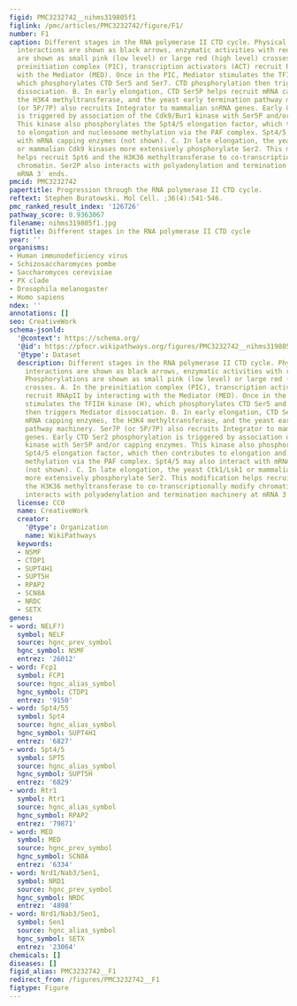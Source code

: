 ```yaml
---
figid: PMC3232742__nihms319805f1
figlink: /pmc/articles/PMC3232742/figure/F1/
number: F1
caption: Different stages in the RNA polymerase II CTD cycle. Physical or functional
  interactions are shown as black arrows, enzymatic activities with red arrows. Phosphorylations
  are shown as small pink (low level) or large red (high level) crosses. A. In the
  preinitiation complex (PIC), transcription activators (ACT) recruit RNApII by interacting
  with the Mediator (MED). Once in the PIC, Mediator stimulates the TFIIH kinase (H),
  which phosphorylates CTD Ser5 and Ser7. CTD phosphorylation then triggers Mediator
  dissociation. B. In early elongation, CTD Ser5P helps recruit mRNA capping enzymes,
  the H3K4 methyltransferase, and the yeast early termination pathway machinery. Ser7P
  (or 5P/7P) also recruits Integrator to mammalian snRNA genes. Early CTD Ser2 phosphorylation
  is triggered by association of the Cdk9/Bur1 kinase with Ser5P and/or capping enzymes.
  This kinase also phosphorylates the Spt4/5 elongation factor, which then contributes
  to elongation and nucleosome methylation via the PAF complex. Spt4/5 may also interact
  with mRNA capping enzymes (not shown). C. In late elongation, the yeast Ctk1/Lsk1
  or mammalian Cdk9 kinases more extensively phosphorylate Ser2. This modification
  helps recruit Spt6 and the H3K36 methyltransferase to co-transcriptionally modify
  chromatin. Ser2P also interacts with polyadenylation and termination machinery at
  mRNA 3′ ends.
pmcid: PMC3232742
papertitle: Progression through the RNA polymerase II CTD cycle.
reftext: Stephen Buratowski. Mol Cell. ;36(4):541-546.
pmc_ranked_result_index: '126726'
pathway_score: 0.9363067
filename: nihms319805f1.jpg
figtitle: Different stages in the RNA polymerase II CTD cycle
year: ''
organisms:
- Human immunodeficiency virus
- Schizosaccharomyces pombe
- Saccharomyces cerevisiae
- PX clade
- Drosophila melanogaster
- Homo sapiens
ndex: ''
annotations: []
seo: CreativeWork
schema-jsonld:
  '@context': https://schema.org/
  '@id': https://pfocr.wikipathways.org/figures/PMC3232742__nihms319805f1.html
  '@type': Dataset
  description: Different stages in the RNA polymerase II CTD cycle. Physical or functional
    interactions are shown as black arrows, enzymatic activities with red arrows.
    Phosphorylations are shown as small pink (low level) or large red (high level)
    crosses. A. In the preinitiation complex (PIC), transcription activators (ACT)
    recruit RNApII by interacting with the Mediator (MED). Once in the PIC, Mediator
    stimulates the TFIIH kinase (H), which phosphorylates CTD Ser5 and Ser7. CTD phosphorylation
    then triggers Mediator dissociation. B. In early elongation, CTD Ser5P helps recruit
    mRNA capping enzymes, the H3K4 methyltransferase, and the yeast early termination
    pathway machinery. Ser7P (or 5P/7P) also recruits Integrator to mammalian snRNA
    genes. Early CTD Ser2 phosphorylation is triggered by association of the Cdk9/Bur1
    kinase with Ser5P and/or capping enzymes. This kinase also phosphorylates the
    Spt4/5 elongation factor, which then contributes to elongation and nucleosome
    methylation via the PAF complex. Spt4/5 may also interact with mRNA capping enzymes
    (not shown). C. In late elongation, the yeast Ctk1/Lsk1 or mammalian Cdk9 kinases
    more extensively phosphorylate Ser2. This modification helps recruit Spt6 and
    the H3K36 methyltransferase to co-transcriptionally modify chromatin. Ser2P also
    interacts with polyadenylation and termination machinery at mRNA 3′ ends.
  license: CC0
  name: CreativeWork
  creator:
    '@type': Organization
    name: WikiPathways
  keywords:
  - NSMF
  - CTDP1
  - SUPT4H1
  - SUPT5H
  - RPAP2
  - SCN8A
  - NRDC
  - SETX
genes:
- word: NELF?)
  symbol: NELF
  source: hgnc_prev_symbol
  hgnc_symbol: NSMF
  entrez: '26012'
- word: Fcp1
  symbol: FCP1
  source: hgnc_alias_symbol
  hgnc_symbol: CTDP1
  entrez: '9150'
- word: Spt4/55
  symbol: Spt4
  source: hgnc_alias_symbol
  hgnc_symbol: SUPT4H1
  entrez: '6827'
- word: Spt4/5
  symbol: SPT5
  source: hgnc_alias_symbol
  hgnc_symbol: SUPT5H
  entrez: '6829'
- word: Rtr1
  symbol: Rtr1
  source: hgnc_alias_symbol
  hgnc_symbol: RPAP2
  entrez: '79871'
- word: MED
  symbol: MED
  source: hgnc_prev_symbol
  hgnc_symbol: SCN8A
  entrez: '6334'
- word: Nrd1/Nab3/Sen1,
  symbol: NRD1
  source: hgnc_prev_symbol
  hgnc_symbol: NRDC
  entrez: '4898'
- word: Nrd1/Nab3/Sen1,
  symbol: Sen1
  source: hgnc_alias_symbol
  hgnc_symbol: SETX
  entrez: '23064'
chemicals: []
diseases: []
figid_alias: PMC3232742__F1
redirect_from: /figures/PMC3232742__F1
figtype: Figure
---
```

